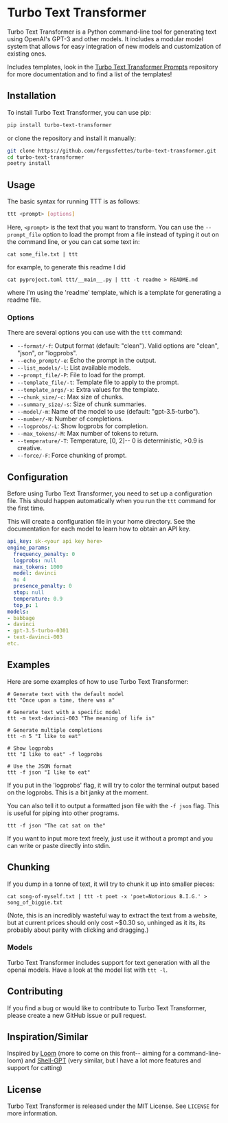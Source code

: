 # Turbo Text Transformer

Turbo Text Transformer is a Python command-line tool for generating text using OpenAI's GPT-3 and other models. It includes a modular model system that allows for easy integration of new models and customization of existing ones.

Includes templates, look in the [Turbo Text Transformer Prompts](https://github.com/fergusfettes/turbo-text-transformer-prompts) repository for more documentation and to find a list of the templates!

## Installation

To install Turbo Text Transformer, you can use pip:

```sh
pip install turbo-text-transformer
```

or clone the repository and install it manually:

```sh
git clone https://github.com/fergusfettes/turbo-text-transformer.git
cd turbo-text-transformer
poetry install
```

## Usage

The basic syntax for running TTT is as follows:

```bash
ttt <prompt> [options]
```

Here, `<prompt>` is the text that you want to transform. You can use the `--prompt_file` option to load the prompt from a file instead of typing it out on the command line, or you can cat some text in:

```
cat some_file.txt | ttt
```

for example, to generate this readme I did

```
cat pyproject.toml ttt/__main__.py | ttt -t readme > README.md
```

where I'm using the 'readme' template, which is a template for generating a readme file.

### Options

There are several options you can use with the `ttt` command:

- `--format/-f`: Output format (default: "clean"). Valid options are "clean", "json", or "logprobs".
- `--echo_prompt/-e`: Echo the prompt in the output.
- `--list_models/-l`: List available models.
- `--prompt_file/-P`: File to load for the prompt.
- `--template_file/-t`: Template file to apply to the prompt.
- `--template_args/-x`: Extra values for the template.
- `--chunk_size/-c`: Max size of chunks.
- `--summary_size/-s`: Size of chunk summaries.
- `--model/-m`: Name of the model to use (default: "gpt-3.5-turbo").
- `--number/-N`: Number of completions.
- `--logprobs/-L`: Show logprobs for completion.
- `--max_tokens/-M`: Max number of tokens to return.
- `--temperature/-T`: Temperature, [0, 2]-- 0 is deterministic, >0.9 is creative.
- `--force/-F`: Force chunking of prompt.

## Configuration

Before using Turbo Text Transformer, you need to set up a configuration file. This should happen automatically when you run the `ttt` command for the first time.

This will create a configuration file in your home directory. See the documentation for each model to learn how to obtain an API key.

```~/.config/ttt/openai.yaml
api_key: sk-<your api key here>
engine_params:
  frequency_penalty: 0
  logprobs: null
  max_tokens: 1000
  model: davinci
  n: 4
  presence_penalty: 0
  stop: null
  temperature: 0.9
  top_p: 1
models:
- babbage
- davinci
- gpt-3.5-turbo-0301
- text-davinci-003
etc.
```

## Examples

Here are some examples of how to use Turbo Text Transformer:

```
# Generate text with the default model
ttt "Once upon a time, there was a"

# Generate text with a specific model
ttt -m text-davinci-003 "The meaning of life is"

# Generate multiple completions
ttt -n 5 "I like to eat"

# Show logprobs
ttt "I like to eat" -f logprobs

# Use the JSON format
ttt -f json "I like to eat"
```

If you put in the 'logprobs' flag, it will try to color the terminal output based on the logprobs. This is a bit janky at the moment.

You can also tell it to output a formatted json file with the `-f json` flag. This is useful for piping into other programs.

```
ttt -f json "The cat sat on the"
```

If you want to input more text freely, just use it without a prompt and you can write or paste directly into stdin.

## Chunking

If you dump in a tonne of text, it will try to chunk it up into smaller pieces:

```
cat song-of-myself.txt | ttt -t poet -x 'poet=Notorious B.I.G.' > song_of_biggie.txt
```

(Note, this is an incredibly wasteful way to extract the text from a website, but at current prices should only cost ~$0.30 so, unhinged as it its, its probably about parity with clicking and dragging.)

### Models

Turbo Text Transformer includes support for text generation with all the openai models. Have a look at the model list with `ttt -l`.

## Contributing

If you find a bug or would like to contribute to Turbo Text Transformer, please create a new GitHub issue or pull request.

## Inspiration/Similar

Inspired by [Loom](https://github.com/socketteer/loom) (more to come on this front-- aiming for a command-line-loom)
and [Shell-GPT](https://github.com/TheR1D/shell_gpt) (very similar, but I have a lot more features and support for catting)

## License

Turbo Text Transformer is released under the MIT License. See `LICENSE` for more information.
